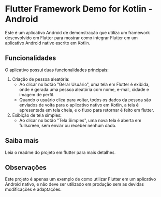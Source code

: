 # Flutter Framework Demo for Kotlin - Android

Este é um aplicativo Android de demonstração que utiliza um framework desenvolvido em Flutter para mostrar como integrar Flutter em um aplicativo Android nativo escrito em Kotlin.

## Funcionalidades

O aplicativo possui duas funcionalidades principais:

1. Criação de pessoa aleatória:
    * Ao clicar no botão "Gerar Usuário", uma tela em Flutter é exibida, onde é gerada uma pessoa aleatória com nome, e-mail, cidade e imagem de perfil.
    * Quando o usuário clica para voltar, todos os dados da pessoa são enviados de volta para o aplicativo nativo em Kotlin, a tela é apresentada em tela cheia, e o fluxo para retornar é feito em flutter.
2. Exibição de tela simples:
    * Ao clicar no botão "Tela Simples", uma nova tela é aberta em fullscreen, sem enviar ou receber nenhum dado.

## Saiba mais
Leia o readme do projeto em flutter para mais detalhes.

## Observações

Este projeto é apenas um exemplo de como utilizar Flutter em um aplicativo Android nativo, e não deve ser utilizado em produção sem as devidas modificações e adaptações.
